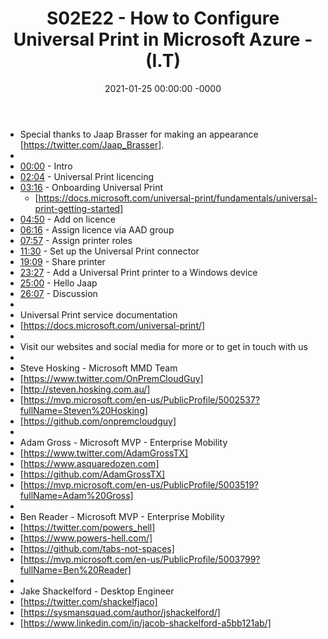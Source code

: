 ﻿---
layout: post
title: "S02E22 - How to Configure Universal Print in Microsoft Azure - (I.T)"
date: 2021-01-25 00:00:00 -0000
categories:
---

 * Special thanks to Jaap Brasser for making an appearance [https://twitter.com/Jaap_Brasser].
 * 
 * [00:00](https://www.youtube.com/watch?v=iDv3egbVkHc&t=0s) - Intro
 * [02:04](https://www.youtube.com/watch?v=iDv3egbVkHc&t=124s) - Universal Print licencing
 * [03:16](https://www.youtube.com/watch?v=iDv3egbVkHc&t=196s) - Onboarding Universal Print
   - [https://docs.microsoft.com/universal-print/fundamentals/universal-print-getting-started]
 * [04:50](https://www.youtube.com/watch?v=iDv3egbVkHc&t=290s) - Add on licence
 * [06:16](https://www.youtube.com/watch?v=iDv3egbVkHc&t=376s) - Assign licence via AAD group
 * [07:57](https://www.youtube.com/watch?v=iDv3egbVkHc&t=477s) - Assign printer roles
 * [11:30](https://www.youtube.com/watch?v=iDv3egbVkHc&t=690s) - Set up the Universal Print connector
 * [19:09](https://www.youtube.com/watch?v=iDv3egbVkHc&t=1149s) - Share printer
 * [23:27](https://www.youtube.com/watch?v=iDv3egbVkHc&t=1407s) - Add a Universal Print printer to a Windows device
 * [25:00](https://www.youtube.com/watch?v=iDv3egbVkHc&t=1500s) - Hello Jaap
 * [26:07](https://www.youtube.com/watch?v=iDv3egbVkHc&t=1567s) - Discussion
 * 
 * Universal Print service documentation
 * [https://docs.microsoft.com/universal-print/]
 * 
 * Visit our websites and social media for more or to get in touch with us
 * 
 * Steve Hosking - Microsoft MMD Team
 * [https://www.twitter.com/OnPremCloudGuy]
 * [http://steven.hosking.com.au/]
 * [https://mvp.microsoft.com/en-us/PublicProfile/5002537?fullName=Steven%20Hosking]
 * [https://github.com/onpremcloudguy]
 * 
 * Adam Gross - Microsoft MVP - Enterprise Mobility
 * [https://www.twitter.com/AdamGrossTX]
 * [https://www.asquaredozen.com]
 * [https://github.com/AdamGrossTX]
 * [https://mvp.microsoft.com/en-us/PublicProfile/5003519?fullName=Adam%20Gross]
 * 
 * Ben Reader - Microsoft MVP - Enterprise Mobility
 * [https://twitter.com/powers_hell]
 * [https://www.powers-hell.com/]
 * [https://github.com/tabs-not-spaces]
 * [https://mvp.microsoft.com/en-us/PublicProfile/5003799?fullName=Ben%20Reader]
 * 
 * Jake Shackelford - Desktop Engineer
 * [https://twitter.com/shackelfjaco]
 * [https://sysmansquad.com/author/jshackelford/]
 * [https://www.linkedin.com/in/jacob-shackelford-a5bb121ab/]
